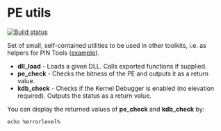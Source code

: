 # PE utils
[![Build status](https://ci.appveyor.com/api/projects/status/0o7akheju8te49d6?svg=true)](https://ci.appveyor.com/project/hasherezade/pe-utils)

Set of small, self-contained utilities to be used in other toolkits, i.e. as helpers for PIN Tools ([example](https://github.com/hasherezade/tiny_tracer/tree/master/install32_64)).

+ **dll_load** - Loads a given DLL. Calls exported functions if supplied.
+ **pe_check** - Checks the bitness of the PE and outputs it as a return value.
+ **kdb_check** - Checks if the Kernel Debugger is enabled (no elevation required). Outputs the status as a return value.

You can display the returned values of **pe_check** and **kdb_check** by:

```
echo %errorlevel%
```
